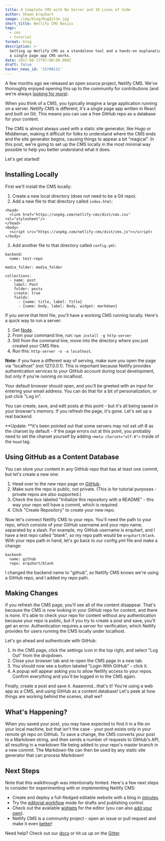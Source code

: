 ```yaml
---
title: A Complete CMS with No Server and 18 Lines of Code
author: Shawn Erquhart
image: /img/blog/RugQjt3o.jpg
short_title: Netlify CMS Basics
tags:
  - cms
  - tutorial
format: blog
description: >-
  Setting up Netlify CMS as a standalone tool and a hands-on explanation of how
  a single page app CMS works.
date: 2017-08-17T07:00:00.000Z
draft: false
hacker_news_id: '15780111'
---
```

A few months ago we released an open source project, Netlify CMS. We’ve thoroughly enjoyed opening this up to the community for contributions (and we're always [looking for more](https://github.com/netlify/netlify-cms/issues)).

When you think of a CMS, you typically imagine a large application running on a server. Netlify CMS is different; it's a single page app written in React and built on Git. This means you can use a free GitHub repo as a database for your content.

The CMS is almost always used with a static site generator, like Hugo or Middleman, making it difficult for folks to understand where the CMS ends and the site generator begins,  causing things to appear a bit "magical". In this post, we're going to set up the CMS locally in the most minimal way possible to help you better understand what it does.

Let's get started!

## Installing Locally

First we'll install the CMS locally:

1. Create a new local directory (does not need to be a Git repo).
2. Add a new file to that directory called `index.html`:


```
<head>
  <link href="https://unpkg.com/netlify-cms/dist/cms.css" rel="stylesheet"/>
</head>
<body>
  <script src="https://unpkg.com/netlify-cms/dist/cms.js"></script>
</body>
```

3. Add another file to that directory called `config.yml`:


```
backend:
  name: test-repo

media_folder: media_folder

collections:
  - name: post
    label: Post
    folder: posts
    create: true
    fields:
      - {name: title, label: Title}
      - {name: body, label: Body, widget: markdown}
```

If you serve that html file, you'll have a working CMS running locally. Here's a quick way to run a server:

1. Get [Node](https://nodejs.org).
2. From your command line, run: `npm install -g http-server`
3. Still from the command line, move into the directory where you just created your CMS files.
4. Run this: `http-server -o -a localhost`.

**Note:** if you have a different way of serving, make sure you open the page via “localhost” (not 127.0.0.1). This is important because Netlify provides authentication services to your GitHub account during local development, but only if you're running on localhost.

Your default browser should open, and you'll be greeted with an input for entering your email address. You can do that for a bit of personalization, or just click "Log in".

You can create, save, and edit posts at this point - but it's all being saved in your browser's memory. If you refresh the page, it's gone. Let's set up a real backend.

**Update: **it's been pointed out that some servers may not set utf-8 as the charset by default - if the page errors out at this point, you probably need to set the charset yourself by adding `<meta charset="utf-8">` inside of the `head` tag.

## Using GitHub as a Content Database

You can store your content in any GitHub repo that has at least one commit, but let's create a new one:

1. Head over to the new repo page on [GitHub](https://github.com/new).
2. Make sure the repo is public, not private. (This is for tutorial purposes - private repos are also supported.)
3. Check the box labeled "Initialize this repository with a README" - this way your repo will have a commit, which is required.
4. Click "Create Repository" to create your new repo.

Now let's connect Netlify CMS to your repo. You'll need the path to your repo, which consists of your GitHub username and your repo name, separated by a slash. For example, my GitHub username is erquhart, and I have a test repo called "blank", so my repo path would be `erquhart/blank`. With your repo path in hand, let's go back to our config.yml file and make a change:

```
backend:
  name: github
  repo: erquhart/blank
```

I changed the backend name to "github", so Netlify CMS knows we're using a GitHub repo, and I added my repo path.

## Making Changes

If you refresh the CMS page, you'll see all of the content disappear. That's because the CMS is now looking in your GitHub repo for content, and there is none. It's able to check your repo for content without any authentication because your repo is public, but if you try to create a post and save, you'll get an error. Authentication requires a server for verification, which Netlify provides for users running the CMS locally under localhost.

Let's go ahead and authenticate with GitHub:

1. In the CMS page, click the settings icon in the top right, and select "Log Out" from the dropdown.
2. Close your browser tab and re-open the CMS page in a new tab.
3. You should now see a button labeled "Login With GitHub" - click it.
4. A popup will appear asking you to allow Netlify access to your repos. Confirm everything and you'll be logged in to the CMS again.

Finally, create a post and save it. Aaaannnd...that's it! You're using a web app as a CMS, and using GitHub as a content database! Let's peek at how things are working behind the scenes, shall we?

## What's Happening?

When you saved your post, you may have expected to find it in a file on your local machine, but that isn't the case - your post exists only in your remote git repo on GitHub. To save a change, the CMS converts your post to a Markdown string, and then sends a number of requests to GitHub's API, all resulting in a markdown file being added to your repo's master branch in a new commit. The Markdown file can then be used by any static site generator that can process Markdown!

## Next Steps

Note that this walkthrough was intentionally limited. Here's a few next steps to consider for experimenting with or implementing Netlify CMS:

* Create and deploy a full-fledged editable website with a blog in [minutes](https://www.netlifycms.org/docs/test-drive/).
* Try the [editorial workflow](https://www.netlifycms.org/docs/editorial-workflow/) mode for drafts and publishing control.
* Check out the available [widgets](https://www.netlifycms.org/docs/widgets) for the editor (you can also [add your own](https://www.netlifycms.org/docs/extending)).
* Netlify CMS is a community project - open an issue or pull request and make it even [better](https://github.com/netlify/netlify-cms)!

Need help? Check out our [docs](https://www.netlifycms.org/docs/) or hit us up on the [Gitter](https://gitter.im/netlify/NetlifyCMS).

